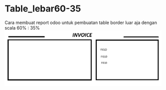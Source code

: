 # Table_lebar60-35
Cara membuat report odoo untuk pembuatan table border luar aja dengan scala 60% : 35%
![Diagram](assets/contoh_image.png)
